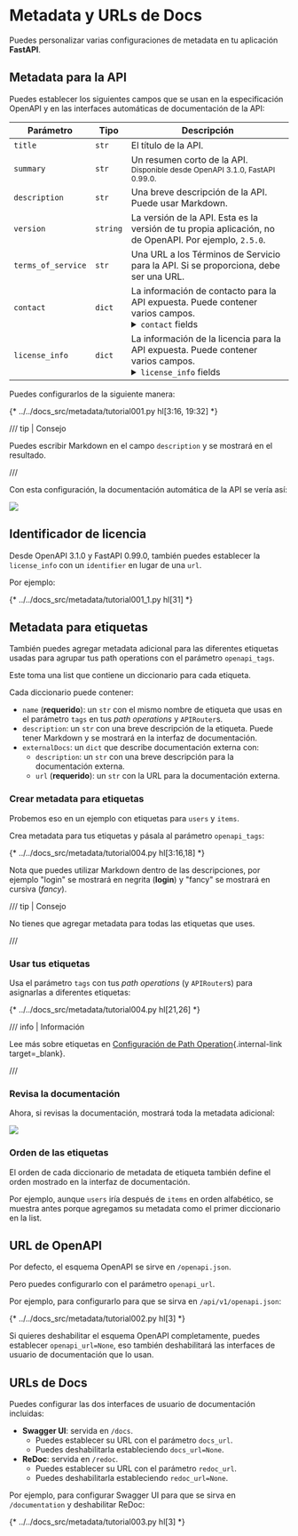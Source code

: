 # Metadata y URLs de Docs

Puedes personalizar varias configuraciones de metadata en tu aplicación **FastAPI**.

## Metadata para la API

Puedes establecer los siguientes campos que se usan en la especificación OpenAPI y en las interfaces automáticas de documentación de la API:

| Parámetro | Tipo | Descripción |
|------------|------|-------------|
| `title` | `str` | El título de la API. |
| `summary` | `str` | Un resumen corto de la API. <small>Disponible desde OpenAPI 3.1.0, FastAPI 0.99.0.</small> |
| `description` | `str` | Una breve descripción de la API. Puede usar Markdown. |
| `version` | `string` | La versión de la API. Esta es la versión de tu propia aplicación, no de OpenAPI. Por ejemplo, `2.5.0`. |
| `terms_of_service` | `str` | Una URL a los Términos de Servicio para la API. Si se proporciona, debe ser una URL. |
| `contact` | `dict` | La información de contacto para la API expuesta. Puede contener varios campos. <details><summary><code>contact</code> fields</summary><table><thead><tr><th>Parámetro</th><th>Tipo</th><th>Descripción</th></tr></thead><tbody><tr><td><code>name</code></td><td><code>str</code></td><td>El nombre identificativo de la persona/organización de contacto.</td></tr><tr><td><code>url</code></td><td><code>str</code></td><td>La URL que apunta a la información de contacto. DEBE tener el formato de una URL.</td></tr><tr><td><code>email</code></td><td><code>str</code></td><td>La dirección de correo electrónico de la persona/organización de contacto. DEBE tener el formato de una dirección de correo.</td></tr></tbody></table></details> |
| `license_info` | `dict` | La información de la licencia para la API expuesta. Puede contener varios campos. <details><summary><code>license_info</code> fields</summary><table><thead><tr><th>Parámetro</th><th>Tipo</th><th>Descripción</th></tr></thead><tbody><tr><td><code>name</code></td><td><code>str</code></td><td><strong>REQUERIDO</strong> (si se establece un <code>license_info</code>). El nombre de la licencia utilizada para la API.</td></tr><tr><td><code>identifier</code></td><td><code>str</code></td><td>Una expresión de licencia <a href="https://spdx.org/licenses/" class="external-link" target="_blank">SPDX</a> para la API. El campo <code>identifier</code> es mutuamente excluyente del campo <code>url</code>. <small>Disponible desde OpenAPI 3.1.0, FastAPI 0.99.0.</small></td></tr><tr><td><code>url</code></td><td><code>str</code></td><td>Una URL a la licencia utilizada para la API. DEBE tener el formato de una URL.</td></tr></tbody></table></details> |

Puedes configurarlos de la siguiente manera:

{* ../../docs_src/metadata/tutorial001.py hl[3:16, 19:32] *}

/// tip | Consejo

Puedes escribir Markdown en el campo `description` y se mostrará en el resultado.

///

Con esta configuración, la documentación automática de la API se vería así:

<img src="/img/tutorial/metadata/image01.png">

## Identificador de licencia

Desde OpenAPI 3.1.0 y FastAPI 0.99.0, también puedes establecer la `license_info` con un `identifier` en lugar de una `url`.

Por ejemplo:

{* ../../docs_src/metadata/tutorial001_1.py hl[31] *}

## Metadata para etiquetas

También puedes agregar metadata adicional para las diferentes etiquetas usadas para agrupar tus path operations con el parámetro `openapi_tags`.

Este toma una list que contiene un diccionario para cada etiqueta.

Cada diccionario puede contener:

* `name` (**requerido**): un `str` con el mismo nombre de etiqueta que usas en el parámetro `tags` en tus *path operations* y `APIRouter`s.
* `description`: un `str` con una breve descripción de la etiqueta. Puede tener Markdown y se mostrará en la interfaz de documentación.
* `externalDocs`: un `dict` que describe documentación externa con:
    * `description`: un `str` con una breve descripción para la documentación externa.
    * `url` (**requerido**): un `str` con la URL para la documentación externa.

### Crear metadata para etiquetas

Probemos eso en un ejemplo con etiquetas para `users` y `items`.

Crea metadata para tus etiquetas y pásala al parámetro `openapi_tags`:

{* ../../docs_src/metadata/tutorial004.py hl[3:16,18] *}

Nota que puedes utilizar Markdown dentro de las descripciones, por ejemplo "login" se mostrará en negrita (**login**) y "fancy" se mostrará en cursiva (_fancy_).

/// tip | Consejo

No tienes que agregar metadata para todas las etiquetas que uses.

///

### Usar tus etiquetas

Usa el parámetro `tags` con tus *path operations* (y `APIRouter`s) para asignarlas a diferentes etiquetas:

{* ../../docs_src/metadata/tutorial004.py hl[21,26] *}

/// info | Información

Lee más sobre etiquetas en [Configuración de Path Operation](path-operation-configuration.md#tags){.internal-link target=_blank}.

///

### Revisa la documentación

Ahora, si revisas la documentación, mostrará toda la metadata adicional:

<img src="/img/tutorial/metadata/image02.png">

### Orden de las etiquetas

El orden de cada diccionario de metadata de etiqueta también define el orden mostrado en la interfaz de documentación.

Por ejemplo, aunque `users` iría después de `items` en orden alfabético, se muestra antes porque agregamos su metadata como el primer diccionario en la list.

## URL de OpenAPI

Por defecto, el esquema OpenAPI se sirve en `/openapi.json`.

Pero puedes configurarlo con el parámetro `openapi_url`.

Por ejemplo, para configurarlo para que se sirva en `/api/v1/openapi.json`:

{* ../../docs_src/metadata/tutorial002.py hl[3] *}

Si quieres deshabilitar el esquema OpenAPI completamente, puedes establecer `openapi_url=None`, eso también deshabilitará las interfaces de usuario de documentación que lo usan.

## URLs de Docs

Puedes configurar las dos interfaces de usuario de documentación incluidas:

* **Swagger UI**: servida en `/docs`.
    * Puedes establecer su URL con el parámetro `docs_url`.
    * Puedes deshabilitarla estableciendo `docs_url=None`.
* **ReDoc**: servida en `/redoc`.
    * Puedes establecer su URL con el parámetro `redoc_url`.
    * Puedes deshabilitarla estableciendo `redoc_url=None`.

Por ejemplo, para configurar Swagger UI para que se sirva en `/documentation` y deshabilitar ReDoc:

{* ../../docs_src/metadata/tutorial003.py hl[3] *}
